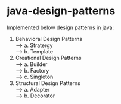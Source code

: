 # java-design-patterns
Implemented below design patterns in java:
1. Behavioral Design Patterns<br>
--> a. Stratergy<br>
--> b. Template<br>
2. Creational Design Patterns<br>
--> a. Builder<br>
--> b. Factory<br>
--> c. Singleton<br>
3. Structural Design Patterns<br>
--> a. Adapter<br>
--> b. Decorator<br>
